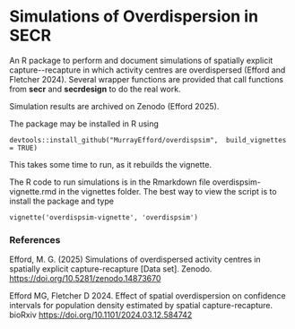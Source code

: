 # Simulations of Overdispersion in SECR

An R package to perform and document simulations of spatially explicit 
capture--recapture in which activity centres are overdispersed 
(Efford and Fletcher 2024). Several wrapper functions are provided that call 
functions from **secr** and **secrdesign** to do the real work.

Simulation results are archived on Zenodo (Efford 2025).

The package may be installed in R using
```
devtools::install_github("MurrayEfford/overdispsim",  build_vignettes = TRUE)
```

This takes some time to run, as it rebuilds the vignette.

The R code to run simulations is in the Rmarkdown file overdispsim-vignette.rmd 
in the vignettes folder. The best way to view the script is to install the 
package and type 
```
vignette('overdispsim-vignette', 'overdispsim')
```

### References

Efford, M. G. (2025) Simulations of overdispersed activity centres in spatially explicit capture-recapture [Data set]. Zenodo. https://doi.org/10.5281/zenodo.14873670

Efford MG, Fletcher D 2024. Effect of spatial overdispersion on confidence intervals for population density estimated by spatial capture-recapture. bioRxiv https://doi.org/10.1101/2024.03.12.584742 
